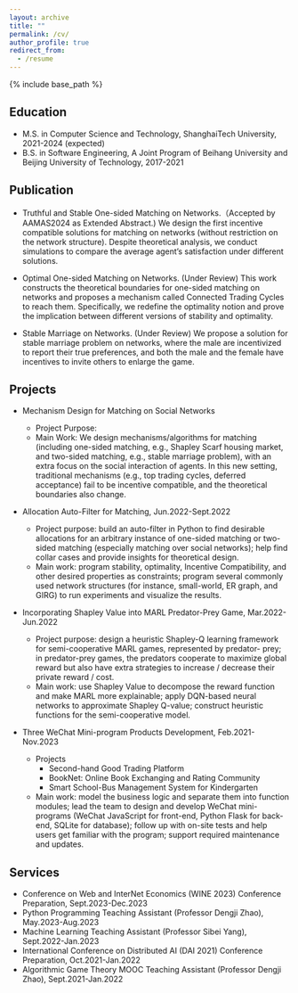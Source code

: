 ```yaml
---
layout: archive
title: ""
permalink: /cv/
author_profile: true
redirect_from:
  - /resume
---
```


{% include base_path %}

Education
------
* M.S. in Computer Science and Technology, ShanghaiTech University, 2021-2024 (expected)
* B.S. in Software Engineering, A Joint Program of Beihang University and Beijing University of Technology, 2017-2021

Publication
------
* Truthful and Stable One-sided Matching on Networks.（Accepted by AAMAS2024 as Extended Abstract.)
We design the first incentive compatible solutions for matching on networks (without restriction on the network structure). Despite theoretical analysis, we conduct simulations to compare the average agent’s satisfaction under different solutions.

* Optimal One-sided Matching on Networks. (Under Review)
This work constructs the theoretical boundaries for one-sided matching on networks and proposes a mechanism called
Connected Trading Cycles to reach them. Specifically, we redefine the optimality notion and prove the implication between
different versions of stability and optimality.

* Stable Marriage on Networks. (Under Review)
We propose a solution for stable marriage problem on networks, where the male are incentivized to report their true preferences, and both the male and the female have incentives to invite others to enlarge the game.


Projects
------
* Mechanism Design for Matching on Social Networks
  * Project Purpose:
  * Main Work: We design mechanisms/algorithms for matching (including one-sided matching, e.g., Shapley Scarf housing market, and two-sided matching, e.g., stable marriage problem), with an extra focus on the social interaction of agents. In this new setting, traditional mechanisms (e.g., top trading cycles, deferred acceptance) fail to be incentive compatible, and the theoretical boundaries also change.

* Allocation Auto-Filter for Matching, Jun.2022-Sept.2022
  * Project purpose: build an auto-filter in Python to find desirable allocations for an arbitrary instance of one-sided matching or two-sided matching (especially matching over social networks); help find collar cases and provide insights for theoretical design. 
  * Main work: program stability, optimality, Incentive Compatibility, and other desired properties as constraints; program several commonly used network structures (for instance, small-world, ER graph, and GIRG) to run experiments and visualize the results.

* Incorporating Shapley Value into MARL Predator-Prey Game, Mar.2022-Jun.2022
  * Project purpose: design a heuristic Shapley-Q learning framework for semi-cooperative MARL games, represented by predator- prey; in predator-prey games, the predators cooperate to maximize global reward but also have extra strategies to increase / decrease their private reward / cost. 
  * Main work: use Shapley Value to decompose the reward function and make MARL more explainable; apply DQN-based neural networks to approximate Shapley Q-value; construct heuristic functions for the semi-cooperative model.

* Three WeChat Mini-program Products Development, Feb.2021-Nov.2023
  * Projects
    * Second-hand Good Trading Platform 
    * BookNet: Online Book Exchanging and Rating Community 
    * Smart School-Bus Management System for Kindergarten
  * Main work: model the business logic and separate them into function modules; lead the team to design and develop WeChat mini-programs (WeChat JavaScript for front-end, Python Flask for back-end, SQLite for database); follow up with on-site tests and help users get familiar with the program; support required maintenance and updates.
<!-- Talks
======
  <ul>{% for post in site.talks reversed %}
    {% include archive-single-talk-cv.html  %}
  {% endfor %}</ul> -->
  
Services
------
- Conference on Web and InterNet Economics (WINE 2023) Conference Preparation, Sept.2023-Dec.2023
- Python Programming Teaching Assistant (Professor Dengji Zhao), May.2023-Aug.2023
- Machine Learning Teaching Assistant (Professor Sibei Yang), Sept.2022-Jan.2023
- International Conference on Distributed AI (DAI 2021) Conference Preparation, Oct.2021-Jan.2022
- Algorithmic Game Theory MOOC Teaching Assistant (Professor Dengji Zhao), Sept.2021-Jan.2022
  
<!-- Service and leadership
======
* Currently signed in to 43 different slack teams -->
